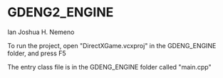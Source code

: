 # GDENG2_ENGINE

Ian Joshua H. Nemeno

To run the project, open "DirectXGame.vcxproj" in the GDENG_ENGINE folder, and press F5

The entry class file is in the GDENG_ENGINE folder called "main.cpp"
